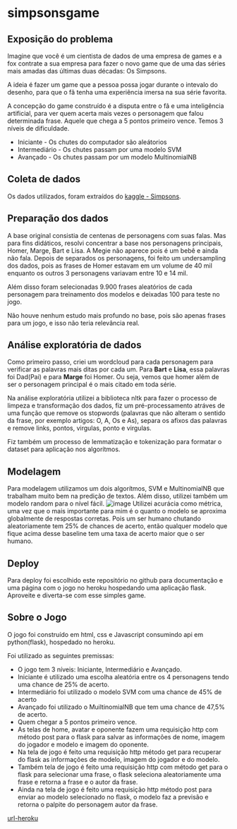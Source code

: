 # simpsonsgame

## Exposição do problema
 Imagine que você é um cientista de dados de uma empresa de games e a fox contrate a sua empresa para fazer o novo game que de uma das séries mais amadas das últimas duas décadas: Os Simpsons.
 
 A ideia é fazer um game que a pessoa possa jogar durante o intevalo do desenho, para que o fã tenha uma experiência imersa na sua série favorita.
 
 A concepção do game construído é a disputa entre o fã e uma inteligência artificial, para ver quem acerta mais vezes o personagem que falou determinada frase. Aquele que chega a 5 pontos primeiro vence. Temos 3 níveis de dificuldade. 
 
  - Iniciante - Os chutes do computador são aleátorios
  - Intermediário - Os chutes passam por uma modelo SVM
  - Avançado - Os chutes passam por um modelo MultinomialNB
 
 ## Coleta de dados
 Os dados utilizados, foram extraídos do [kaggle - Simpsons](https://www.kaggle.com/datasets/pierremegret/dialogue-lines-of-the-simpsons).
 
 ## Preparação dos dados
A base original consistia de centenas de personagens com suas falas. Mas para fins didáticos, resolvi concentrar a base nos personagens principais, Homer, Marge, Bart e Lisa. 
A Megie não aparece pois é um bebê e ainda não fala. Depois de separados os personagens, foi feito um undersampling dos dados, pois as frases de Homer estavam em um volume de 40 mil enquanto os outros 3 personagens variavam entre 10 e 14 mil.
 
Além disso foram selecionadas 9.900 frases aleatórios de cada personagem para treinamento dos modelos e deixadas 100 para teste no jogo. 

Não houve nenhum estudo mais profundo no base, pois são apenas frases para um jogo, e isso não teria relevância real.


## Análise exploratória de dados
Como primeiro passo, criei um wordcloud para cada personagem para verificar as palavras mais ditas por cada um.
Para **Bart** e **Lisa**, essa palavras foi Dad(Pai) e para **Marge** foi Homer. Ou seja, vemos que homer além de ser o personagem principal é o mais citado em toda série.
 
Na análise exploratória utilizei a biblioteca nltk para fazer o processo de limpeza e transformação dos dados, fiz um pré-processamento atráves de uma função que remove os stopwords (palavras que não alteram o sentido da frase, por exemplo artigos: O, A, Os e As), separa os afixos das palavras e remove links, pontos, virgulas, ponto e virgulas.

Fiz também um processo de lemmatização e tokenização para formatar o dataset para aplicação nos algorítmos.

## Modelagem

Para modelagem utilizamos um dois algorítmos, SVM e MultinomialNB que trabalham muito bem na predição de textos. Além disso, utilizei também um modelo random para o nível fácil.
![image](https://user-images.githubusercontent.com/36546452/168443594-e3aae9a8-3bc9-4ece-8aed-6b9a874244e4.png)
Utilizei acurácia como métrica, uma vez que o mais importante para mim é o quanto o modelo se aproxima globalmente de respostas corretas. Pois um ser humano chutando aleatoriamente tem 25% de chances de acerto, então qualquer modelo que fique acima desse baseline tem uma taxa de acerto maior que o ser humano.

## Deploy

Para deploy foi escolhido este repositório no github para documentação e uma página com o jogo no heroku hospedando uma aplicação flask.
Aproveite e diverta-se com esse simples game.

## Sobre o Jogo
O jogo foi construído em html, css e Javascript consumindo api em python(flask), hospedado no heroku.
	
Foi utilizado as seguintes premissas:

- O jogo tem 3 níveis: Iniciante, Intermediário e Avançado. 
- Iniciante é utilizado uma escolha aleatória entre os 4 personagens tendo uma chance de 25% de acerto.
- Intermediário foi utilizado o modelo SVM com uma chance de 45% de acerto
- Avançado foi utilizado o MuiltinomialNB que tem uma chance de 47,5% de acerto.
- Quem chegar a 5 pontos primeiro vence.
- As telas de home, avatar e oponente fazem uma requisição http com método post para o flask para salvar as informações de nome, imagem do jogador e modelo e imagem do oponente.
- Na tela de jogo é feito uma requisição http método get para recuperar do flask as informações de modelo, imagem do jogador e do modelo.
- Também tela de jogo é feito uma requisição http com método get para o flask para selecionar uma frase, o flask seleciona aleatoriamente uma frase e retorna a frase e o autor da frase.
- Ainda na tela de jogo é feito uma requisição http método post para enviar ao modelo selecionado no flask, o modelo faz a previsão e retorna o palpite do personagem autor da frase.


[url-heroku]()
